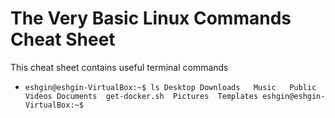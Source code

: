 # The Very Basic Linux Commands Cheat Sheet

This cheat sheet contains useful terminal commands

* `eshgin@eshgin-VirtualBox:~$ ls
Desktop	Downloads  	Music 	Public 	Videos
Documents  get-docker.sh  Pictures  Templates
eshgin@eshgin-VirtualBox:~$`
